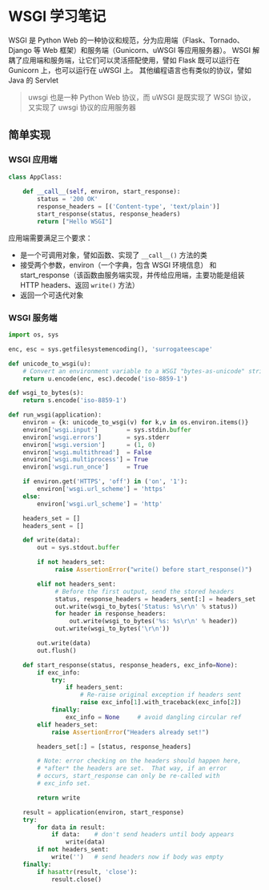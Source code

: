 # WSGI 学习笔记

WSGI 是 Python Web 的一种协议和规范，分为应用端（Flask、Tornado、Django 等 Web 框架）和服务端（Gunicorn、uWSGI 等应用服务器）。
WSGI 解耦了应用端和服务端，让它们可以灵活搭配使用，譬如 Flask 既可以运行在 Gunicorn 上，也可以运行在 uWSGI 上。
其他编程语言也有类似的协议，譬如 Java 的 Servlet

> uwsgi 也是一种 Python Web 协议，而 uWSGI 是既实现了 WSGI 协议，又实现了 uwsgi 协议的应用服务器

## 简单实现

### WSGI 应用端

```python
class AppClass:
 
    def __call__(self, environ, start_response):
        status = '200 OK'
        response_headers = [('Content-type', 'text/plain')]
        start_response(status, response_headers)
        return ["Hello WSGI"]
```

应用端需要满足三个要求：

- 是一个可调用对象，譬如函数、实现了 `__call__()` 方法的类
- 接受两个参数，environ（一个字典，包含 WSGI 环境信息） 和 start_response（该函数由服务端实现，并传给应用端，主要功能是组装 HTTP headers、返回 `write()` 方法）
- 返回一个可迭代对象

### WSGI 服务端

```python
import os, sys

enc, esc = sys.getfilesystemencoding(), 'surrogateescape'

def unicode_to_wsgi(u):
    # Convert an environment variable to a WSGI "bytes-as-unicode" string
    return u.encode(enc, esc).decode('iso-8859-1')

def wsgi_to_bytes(s):
    return s.encode('iso-8859-1')

def run_wsgi(application):
    environ = {k: unicode_to_wsgi(v) for k,v in os.environ.items()}
    environ['wsgi.input']        = sys.stdin.buffer
    environ['wsgi.errors']       = sys.stderr
    environ['wsgi.version']      = (1, 0)
    environ['wsgi.multithread']  = False
    environ['wsgi.multiprocess'] = True
    environ['wsgi.run_once']     = True

    if environ.get('HTTPS', 'off') in ('on', '1'):
        environ['wsgi.url_scheme'] = 'https'
    else:
        environ['wsgi.url_scheme'] = 'http'

    headers_set = []
    headers_sent = []

    def write(data):
        out = sys.stdout.buffer

        if not headers_set:
             raise AssertionError("write() before start_response()")

        elif not headers_sent:
             # Before the first output, send the stored headers
             status, response_headers = headers_sent[:] = headers_set
             out.write(wsgi_to_bytes('Status: %s\r\n' % status))
             for header in response_headers:
                 out.write(wsgi_to_bytes('%s: %s\r\n' % header))
             out.write(wsgi_to_bytes('\r\n'))

        out.write(data)
        out.flush()

    def start_response(status, response_headers, exc_info=None):
        if exc_info:
            try:
                if headers_sent:
                    # Re-raise original exception if headers sent
                    raise exc_info[1].with_traceback(exc_info[2])
            finally:
                exc_info = None     # avoid dangling circular ref
        elif headers_set:
            raise AssertionError("Headers already set!")

        headers_set[:] = [status, response_headers]

        # Note: error checking on the headers should happen here,
        # *after* the headers are set.  That way, if an error
        # occurs, start_response can only be re-called with
        # exc_info set.

        return write

    result = application(environ, start_response)
    try:
        for data in result:
            if data:    # don't send headers until body appears
                write(data)
        if not headers_sent:
            write('')   # send headers now if body was empty
    finally:
        if hasattr(result, 'close'):
            result.close()
```

